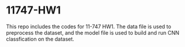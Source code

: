 # 11747-HW1

This repo includes the codes for 11-747 HW1. The data file is used to preprocess the dataset, and the model file is used to build and run CNN classfication on the dataset.
